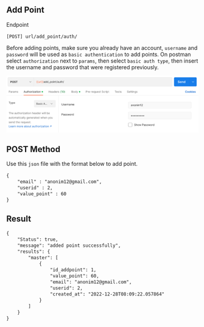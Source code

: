 ## Add Point

Endpoint
````
[POST] url/add_point/auth/ 
````
Before adding points, make sure you already have an account, ``username``  and ``password`` will be used as ``basic authentication`` to add points. On postman select ``authorization`` next to ``params``, then select ``basic auth type``, then insert the username and password that were registered previously.

![basic_auth_images](basic_auth.png)

## POST Method
Use this ``json`` file with the format below to add point.
````
{
    "email" : "anonim12@gmail.com",
    "userid" : 2,
    "value_point" : 60
}
````
## Result
````
{
    "Status": true,
    "message": "added point successfully",
    "results": {
        "master": [
            {
                "id_addpoint": 1,
                "value_point": 60,
                "email": "anonim12@gmail.com",
                "userid": 2,
                "created_at": "2022-12-28T08:09:22.057864"
            }
        ]
    }
}
````